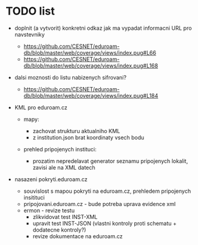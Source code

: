 # TODO list
- doplnit (a vytvorit) konkretni odkaz jak ma vypadat informacni URL pro navstevniky
  - https://github.com/CESNET/eduroam-db/blob/master/web/coverage/views/index.pug#L66
  - https://github.com/CESNET/eduroam-db/blob/master/web/coverage/views/index.pug#L168

- dalsi moznosti do listu nabizenych sifrovani?
  - https://github.com/CESNET/eduroam-db/blob/master/web/coverage/views/index.pug#L184

- KML pro eduroam.cz
  - mapy:
    - zachovat strukturu aktualniho KML
    - z institution.json brat koordinaty vsech bodu

  - prehled pripojenych instituci:
    - prozatim nepredelavat generator seznamu pripojenych lokalit, zavisi ale na XML datech


- nasazeni pokryti.eduroam.cz
  - souvislost s mapou pokryti na eduroam.cz, prehledem pripojenych insitituci
  - pripojovani.eduroam.cz - bude potreba uprava evidence xml
  - ermon - revize testu
    - zlikvidovat test INST-XML
    - upravit test INST-JSON (vlastni kontroly proti schematu + dodatecne kontroly?)
    - revize dokumentace na eduroam.cz
